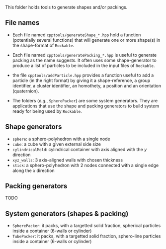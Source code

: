 This folder holds tools to generate shapes and/or packings.

## File names

- Each file named `cpptools/generateShape_*.hpp` hold a function (potentially several functions) that will generate one or more shape(s) in the shape-format of `Rockable`.

- Each file named `cpptools/generatePacking_*.hpp` is useful to generate packing as the name suggests. It often uses some shape-generator to produce a list of particles to be included in the input files of `Rockable`.

- the file `cpptools/addParticle.hpp` provides a function useful to add a particle (in the right format) by giving it a shape-reference, a group identifier, a cluster identifier, an homothety, a position and an orientation (quaternion).

- The folders (*e.g.*, `SpherePacker`) are some system generators. They are applications that use the shape and packing generators to build system ready for being used by `Rockable`.

## Shape generators

- `sphere`: a sphero-polyhedron with a single node 
- `cube`: a cube with a given external side size
- `cylindricalMold`: cylindrical container with axis aligned with the $y$ direction 
- `xyz_walls`: 3 axis-aligned walls with chosen thickness
- `stick`: a sphero-polyhedron with 2 nodes connected with a single edge along the $x$ direction


## Packing generators

TODO

## System generators (shapes & packing)

- `SpherePacker`: it packs, with a targetted solid fraction, spherical particles inside a container (6-walls or cylinder)
- `TubePacker`: it packs, with a targetted solid fraction, sphero-line particles inside a container (6-walls or cylinder)